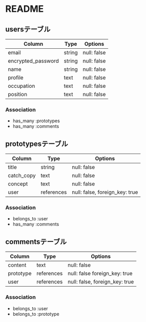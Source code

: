 # README

## usersテーブル

| Column              | Type     | Options                        |
| ------------------- | -------- | ------------------------------ |
| email               | string   | null: false                    |
| encrypted_password  | string   | null: false                    |
| name                | string   | null: false                    |
| profile             | text     | null: false                    |
| occupation          | text     | null: false                    |
| position            | text     | null: false                    |

### Association
- has_many :prototypes
- has_many :comments

## prototypesテーブル

| Column      | Type       | Options                        |
| ----------- | ---------- | ------------------------------ |
| title       | string     | null: false                    |
| catch_copy  | text       | null: false                    |
| concept     | text       | null: false                    |
| user        | references | null: false, foreign_key: true |


### Association
- belongs_to :user
- has_many :comments

## commentsテーブル

| Column      | Type       | Options                        |
| ----------- | ---------- | ------------------------------ |
| content     | text       | null: false                    |
| prototype   | references | null: false  foreign_key: true |
| user        | references | null: false, foreign_key: true |


### Association
- belongs_to :user
- belongs_to :prototype